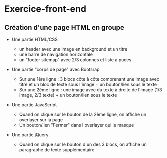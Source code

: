 # Exercice-front-end

## Création d'une page HTML en groupe

* Une partie HTML/CSS
  * un header avec une image en background et un titre
  * une barre de navigation horizontale
  * un "footer sitemap" avec 2/3 colonnes et liste à puces
  
* Une partie "corps de page" avec Bootsrap
  * Sur une 1ère ligne : 3 blocs côte à côte comprenant une image avec titre et un bloc de texte sous l'image + un bouton/lien sous le texte
  * Sur une 2ème ligne : une image avec du texte à droite de l'image (1/3 image, 2/3 texte) + un bouton/lien sous le texte
  
* Une partie JavaScript
  * Quand on clique sur le bouton de la 2ème ligne, on affiche un overlayer sur la page
  * Un bouton/lien "Fermer" dans l'overlayer qui le masque
  
* Une partie jQuery
  * Quand on clique sur le bouton d'un des 3 blocs, on affiche un paragraphe de texte supplémentaire
